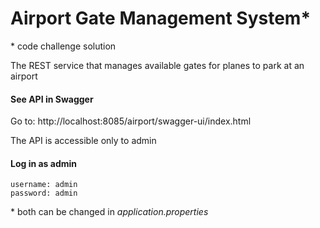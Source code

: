 <h1> Airport Gate Management System* </h1>

\* code challenge solution

The REST service that manages available gates for planes to park at an airport
    
<h4>See API in Swagger</h4>

Go to: http://localhost:8085/airport/swagger-ui/index.html

The API is accessible only to admin

<h4>Log in as admin</h4>

    username: admin
    password: admin

\* both can be changed in <i>application.properties</i>


